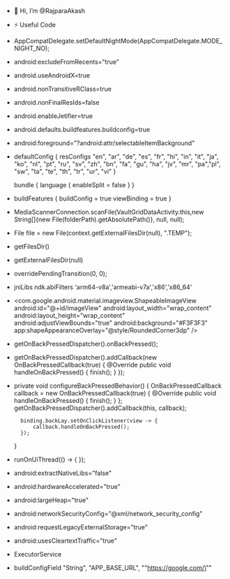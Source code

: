 - 👋 Hi, I’m @RajparaAkash


- ⚡ Useful Code

- AppCompatDelegate.setDefaultNightMode(AppCompatDelegate.MODE_NIGHT_NO);
- android:excludeFromRecents="true"

- android.useAndroidX=true
- android.nonTransitiveRClass=true
- android.nonFinalResIds=false
- android.enableJetifier=true
- android.defaults.buildfeatures.buildconfig=true

- android:foreground="?android:attr/selectableItemBackground"
- defaultConfig {
        resConfigs "en", "ar", "de", "es", "fr", "hi", "in", "it", "ja", "ko", "nl", "pt", "ru", "sv", "zh",
                "bn", "fa", "gu", "ha", "jv", "mr", "pa","pl", "sw", "ta", "te", "th", "tr", "ur", "vi"
    }

  bundle {
        language {
            enableSplit = false
        }
    }

- buildFeatures {
        buildConfig = true
        viewBinding = true
    }

- MediaScannerConnection.scanFile(VaultGridDataActivity.this,new String[]{new File(folderPath).getAbsolutePath()}, null, null);

- File file = new File(context.getExternalFilesDir(null), ".TEMP");
- getFilesDir()
- getExternalFilesDir(null)

- overridePendingTransition(0, 0);
  
- jniLibs
  ndk.abiFilters 'arm64-v8a','armeabi-v7a','x86','x86_64'


- <com.google.android.material.imageview.ShapeableImageView
        android:id="@+id/imageView"
        android:layout_width="wrap_content"
        android:layout_height="wrap_content"
        android:adjustViewBounds="true"
        android:background="#F3F3F3"
        app:shapeAppearanceOverlay="@style/RoundedCorner3dp" />

  <style name="RoundedCorner3dp">
        <item name="cornerSize">3%</item>
    </style>

- getOnBackPressedDispatcher().onBackPressed();

- getOnBackPressedDispatcher().addCallback(new OnBackPressedCallback(true) {
            @Override
            public void handleOnBackPressed() {
                finish();
            }
        });

- private void configureBackPressedBehavior() {
        OnBackPressedCallback callback = new OnBackPressedCallback(true) {
            @Override
            public void handleOnBackPressed() {
                finish();
            }
        };
        getOnBackPressedDispatcher().addCallback(this, callback);

        binding.backLay.setOnClickListener(view -> {
            callback.handleOnBackPressed();
        });
    }

- runOnUiThread(() -> {
  });

- android:extractNativeLibs="false"
- android:hardwareAccelerated="true"
- android:largeHeap="true"
- android:networkSecurityConfig="@xml/network_security_config"
- android:requestLegacyExternalStorage="true"
- android:usesCleartextTraffic="true"

- ExecutorService

- buildConfigField "String", "APP_BASE_URL", "\"https://google.com/\""

  
